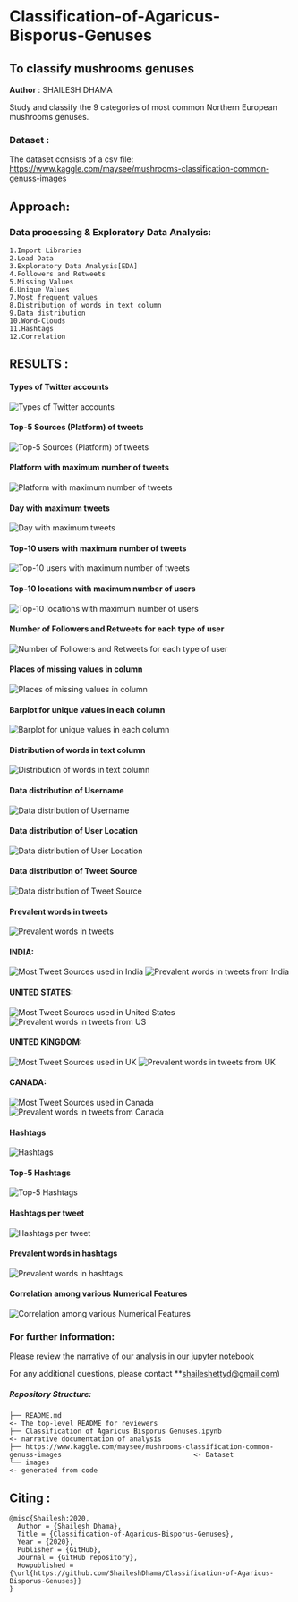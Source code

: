 # Classification-of-Agaricus-Bisporus-Genuses
## To classify mushrooms genuses

**Author** : SHAILESH DHAMA

Study and classify the 9 categories of most common Northern European mushrooms genuses.
                
### Dataset :

The dataset consists of a csv file: https://www.kaggle.com/maysee/mushrooms-classification-common-genuss-images

## Approach:

### Data processing & Exploratory Data Analysis:

    1.Import Libraries
    2.Load Data
    3.Exploratory Data Analysis[EDA]
    4.Followers and Retweets
    5.Missing Values
    6.Unique Values
    7.Most frequent values
    8.Distribution of words in text column
    9.Data distribution
    10.Word-Clouds
    11.Hashtags
    12.Correlation
           
## RESULTS :

#### Types of Twitter accounts
![Types of Twitter accounts](./PFIZER_1.png)

#### Top-5 Sources (Platform) of tweets
![Top-5 Sources (Platform) of tweets](./PFIZER_2.png)

#### Platform with maximum number of tweets
![Platform with maximum number of tweets](./PFIZER_3.png)

#### Day with maximum tweets
![Day with maximum tweets](./PFIZER_4.png)

#### Top-10 users with maximum number of tweets
![Top-10 users with maximum number of tweets](./PFIZER_5.png)

#### Top-10 locations with maximum number of users
![Top-10 locations with maximum number of users](./PFIZER_6.png)

#### Number of Followers and Retweets for each type of user
![Number of Followers and Retweets for each type of user](./PFIZER_7.png)

#### Places of missing values in column
![Places of missing values in column](./PFIZER_8.png)

#### Barplot for unique values in each column
![Barplot for unique values in each column](./PFIZER_9.png)

#### Distribution of words in text column
![Distribution of words in text column](./PFIZER_10.png)

#### Data distribution of Username
![Data distribution of Username](./PFIZER_11.png)

#### Data distribution of User Location
![Data distribution of User Location](./PFIZER_12.png)

#### Data distribution of Tweet Source
![Data distribution of Tweet Source](./PFIZER_13.png)

#### Prevalent words in tweets
![Prevalent words in tweets](./PFIZER_14.png)

#### INDIA:
![Most Tweet Sources used in India](./PFIZER_15.png)
![Prevalent words in tweets from India](./PFIZER_16.png)

#### UNITED STATES:
![Most Tweet Sources used in United States](./PFIZER_17.png)
![Prevalent words in tweets from US](./PFIZER_18.png)

#### UNITED KINGDOM:
![Most Tweet Sources used in UK](./PFIZER_19.png)
![Prevalent words in tweets from UK](./PFIZER_20.png)

#### CANADA:
![Most Tweet Sources used in Canada](./PFIZER_21.png)
![Prevalent words in tweets from Canada](./PFIZER_22.png)

#### Hashtags
![Hashtags](./PFIZER_23.png)

#### Top-5 Hashtags
![Top-5 Hashtags](./PFIZER_24.png)

#### Hashtags per tweet
![Hashtags per tweet](./PFIZER_25.png)

#### Prevalent words in hashtags
![Prevalent words in hashtags](./PFIZER_26.png)

#### Correlation among various Numerical Features
![Correlation among various Numerical Features](./PFIZER_27.png)

### For further information:

Please review the narrative of our analysis in [our jupyter notebook](./Classification%20of%20Agaricus%20Bisporus%20Genuses.ipynb)

For any additional questions, please contact **shaileshettyd@gmail.com)

##### Repository Structure:

```
├── README.md                                                                                                   <- The top-level README for reviewers
├── Classification of Agaricus Bisporus Genuses.ipynb                                                           <- narrative documentation of analysis
├── https://www.kaggle.com/maysee/mushrooms-classification-common-genuss-images                                 <- Dataset
└── images                                                                                                      <- generated from code
```
## Citing :

```
@misc{Shailesh:2020,
  Author = {Shailesh Dhama},
  Title = {Classification-of-Agaricus-Bisporus-Genuses},
  Year = {2020},
  Publisher = {GitHub},
  Journal = {GitHub repository},
  Howpublished = {\url{https://github.com/ShaileshDhama/Classification-of-Agaricus-Bisporus-Genuses}}
}
```
